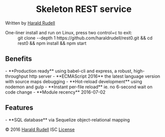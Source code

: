 <h1 align=center>
  Skeleton REST service
</h1>
Written by <a href=http://haraldrudell.com >Harald Rudell</a>

><dl>
  <dt>One-liner install and run on Linux, press two control+c to exit:</dt>
  <dd>git clone --depth 1 https://github.com/haraldrudell/rest0.git && cd rest0 && npm install && npm start</dd>
</dl>

<h2>Benefits</h2>
- **Production ready** using babel-cli and express, a robust, high-throughput http server
- **ECMAScript 2016** the latest language version with source maps debugging
- **Hot-reload development** using nodemon and gulp
- **Instant per-file reload** ie. no 6-second wait on code change
- **Module recency** 2016-07-02

<h2>Features</h2>
- **SQL database** via Sequelize object-relational mapping

© 2016 <a href=http://haraldrudell.com >Harald Rudell</a> ISC [License](LICENSE)

